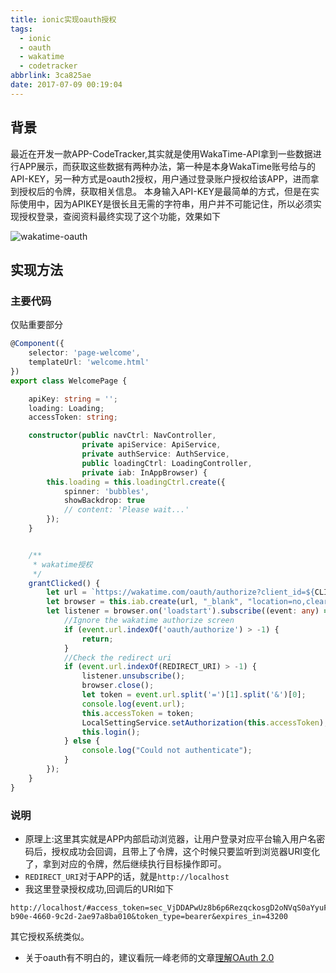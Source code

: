 ```yaml
---
title: ionic实现oauth授权
tags:
  - ionic
  - oauth
  - wakatime
  - codetracker
abbrlink: 3ca825ae
date: 2017-07-09 00:19:04
---
```

## 背景
最近在开发一款APP-CodeTracker,其实就是使用WakaTime-API拿到一些数据进行APP展示，而获取这些数据有两种办法，第一种是本身WakaTime账号给与的API-KEY，另一种方式是oauth2授权，用户通过登录账户授权给该APP，进而拿到授权后的令牌，获取相关信息。
本身输入API-KEY是最简单的方式，但是在实际使用中，因为APIKEY是很长且无需的字符串，用户并不可能记住，所以必须实现授权登录，查阅资料最终实现了这个功能，效果如下

![wakatime-oauth](http://or0g12e5e.bkt.clouddn.com/wakatime-oauth.gif)

## 实现方法

### 主要代码
仅贴重要部分
```typescript
@Component({
    selector: 'page-welcome',
    templateUrl: 'welcome.html'
})
export class WelcomePage {

    apiKey: string = '';
    loading: Loading;
    accessToken: string;

    constructor(public navCtrl: NavController,
                private apiService: ApiService,
                private authService: AuthService,
                public loadingCtrl: LoadingController,
                private iab: InAppBrowser) {
        this.loading = this.loadingCtrl.create({
            spinner: 'bubbles',
            showBackdrop: true
            // content: 'Please wait...'
        });
    }


    /**
     * wakatime授权
     */
    grantClicked() {
        let url = `https://wakatime.com/oauth/authorize?client_id=${CLIENT_ID}&response_type=token&redirect_uri=${REDIRECT_URI}&scope=email,read_stats`;
        let browser = this.iab.create(url, "_blank", "location=no,clearsessioncache=yes,clearcache=yes");
        let listener = browser.on('loadstart').subscribe((event: any) => {
            //Ignore the wakatime authorize screen
            if (event.url.indexOf('oauth/authorize') > -1) {
                return;
            }
            //Check the redirect uri
            if (event.url.indexOf(REDIRECT_URI) > -1) {
                listener.unsubscribe();
                browser.close();
                let token = event.url.split('=')[1].split('&')[0];
                console.log(event.url);
                this.accessToken = token;
                LocalSettingService.setAuthorization(this.accessToken);
                this.login();
            } else {
                console.log("Could not authenticate");
            }
        });
    }
}


```
### 说明
+ 原理上:这里其实就是APP内部启动浏览器，让用户登录对应平台输入用户名密码后，授权成功会回调，且带上了令牌，这个时候只要监听到浏览器URI变化了，拿到对应的令牌，然后继续执行目标操作即可。
+ `REDIRECT_URI`对于APP的话，就是`http://localhost`
+ 我这里登录授权成功,回调后的URI如下
```
http://localhost/#access_token=sec_VjDDAPwUz8b6p6RezqckosgD2oNVqS0aYyuFGo4gpEYsRpIVcgmxzXTId8iKpelEszZpuzQJc4cWM6Na&refresh_token=ref_EDkGC1NyhcnEU76mYlg7FRuWdymLDNDUcvF4NhqT4UNUUECPqIGrM1xU2mXzSyfmTCvqn9sVdn2baO6k&scope=email%2Cread_stats&uid=1fcb745b-b90e-4660-9c2d-2ae97a8ba010&token_type=bearer&expires_in=43200
```
其它授权系统类似。
+ 关于oauth有不明白的，建议看阮一峰老师的文章[理解OAuth 2.0](http://www.ruanyifeng.com/blog/2014/05/oauth_2_0.html)
